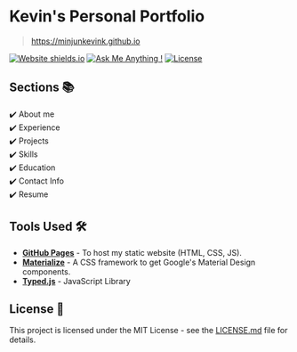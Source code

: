 # Kevin's Personal Portfolio 
> https://minjunkevink.github.io

[![Website shields.io](https://img.shields.io/badge/website-up-yellow)](http://minjunkevink.github.io/)
[![Ask Me Anything !](https://img.shields.io/badge/ask%20me-linkedin-1abc9c.svg)](https://www.linkedin.com/in/kevinjameskim/)
[![License](http://img.shields.io/:license-mit-blue.svg?style=flat-square)](http://badges.mit-license.org)

## Sections 📚
✔️ About me\
✔️ Experience\
✔️ Projects \
✔️ Skills \
✔️ Education\
✔️ Contact Info\
✔️ Resume

## Tools Used 🛠️
* [<b>GitHub Pages</b>](https://create-react-app.dev/docs/deployment/#github-pages) - To host my static website (HTML, CSS, JS).
* [<b>Materialize</b>](https://materializecss.com/) - A CSS framework to get Google's Material Design components.
* [<b>Typed.js</b>](https://mattboldt.com/demos/typed-js/) - JavaScript Library


## License 📄
This project is licensed under the MIT License - see the [LICENSE.md](./LICENSE) file for details.
